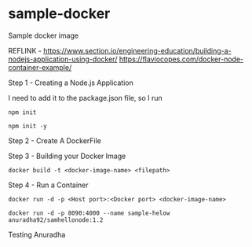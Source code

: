 # sample-docker
Sample docker image

REFLINK - https://www.section.io/engineering-education/building-a-nodejs-application-using-docker/
	  https://flaviocopes.com/docker-node-container-example/

Step 1 - Creating a Node.js Application

 I need to add it to the package.json file, so I run

	npm init
	
	npm init -y

Step 2 - Create A DockerFile

Step 3 - Building your Docker Image
	
	docker build -t <docker-image-name> <filepath>

Step 4 - Run a Container

	docker run -d -p <Host port>:<Docker port> <docker-image-name>
	
	docker run -d -p 8090:4000 --name sample-helow anuradha92/samhellonode:1.2


Testing Anuradha